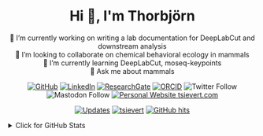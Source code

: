 
<h1 align="center">Hi 👋, I'm Thorbjörn</h1> 

<p align="center">🔭 I’m currently working on writing a lab documentation for DeepLabCut and downstream analysis<br>👯 I’m looking to collaborate on chemical behavioral ecology in mammals<br>🌱 I’m currently learning DeepLabCut, moseq-keypoints<br>💬 Ask me about mammals<br>
</p>


<p align="center">
    <a href="https://github.com/tsievert" target="_blank"><img alt="GitHub" src="https://img.shields.io/badge/-@tsievert-181717?style=flat-square&logo=GitHub&logoColor=white"></a>
    <a href="https://www.linkedin.com/in/thorbjörn-sievert-474b4081" target="_blank"><img alt="LinkedIn" src="https://img.shields.io/badge/-LinkedIn-0077B5?style=flat-square&logo=Linkedin&logoColor=white"></a>
    <a href="https://www.researchgate.net/profile/Thorbjoern-Sievert" target="_blank"><img alt="ResearchGate" src="https://img.shields.io/badge/-ResearchGate-00CCBB?style=flat-square&logo=ResearchGate&logoColor=white"></a>
    <a href="https://orcid.org/0000-0002-4242-3779" target="_blank"><img alt="ORCID" src="https://img.shields.io/badge/-ORCID-A6CE39?style=flat-square&logo=ORCID&logoColor=white"></a>
  <img alt="Twitter Follow" src="https://img.shields.io/twitter/follow/volephd?label=%40volephd&style=flat-square&logo=Twitter&logoColor=white&labelColor=1DA1F2">
    <img alt="Mastodon Follow" src="https://img.shields.io/mastodon/follow/108352661106742606?domain=https%3A%2F%2Ffediscience.org&style=flat-square&logo=Mastodon&logoColor=white&label=%40volephd&labelColor=6364ff">
  <a href="https://tsievert.com"target+"_blank"><img alt="Personal Website tsievert.com" src="https://img.shields.io/badge/Personal_Website-tsievert.com-blue?style=flat-square">
</p>

<p align="center">
    <a href="https://github.com/tsievert?tab=followers" target="_blank"><img alt="Updates" src="https://img.shields.io/badge/--000000?style=flat-square&logo=RSS&logoColor=white"></a>
    <a href="https://github.com/tsievert" target="_blank"><img alt="tsievert" src="https://badges.pufler.dev/visits/tsievert/tsievert?logo=GitHub&label=visits&color=success&logoColor=white&style=flat-square"/></a>
    <a href="https://github.com/tsievert/tsievert" target="_blank"><img alt="GitHub hits" src="https://img.shields.io/github/last-commit/tsievert/tsievert?label=profile%20updated&style=flat-square"></a>
</p>

<details>
<summary>Click for GitHub Stats</summary>
  
# 📊 GitHub Stats:
![](https://github-readme-stats.vercel.app/api?username=tsievert&theme=default&hide_border=false&include_all_commits=true&count_private=true)<br/>
![](https://github-readme-streak-stats.herokuapp.com/?user=tsievert&theme=default&hide_border=false)<br/>
![](https://github-readme-stats.vercel.app/api/top-langs/?username=tsievert&theme=default&hide_border=false&include_all_commits=true&count_private=true&layout=compact)

## 🏆 GitHub Trophies
![](https://github-profile-trophy.vercel.app/?username=tsievert&theme=radical&no-frame=false&no-bg=true&margin-w=4)

### 🔝 Top Contributed Repo
![](https://github-contributor-stats.vercel.app/api?username=tsievert&limit=5&theme=dark&combine_all_yearly_contributions=true)
</details>
